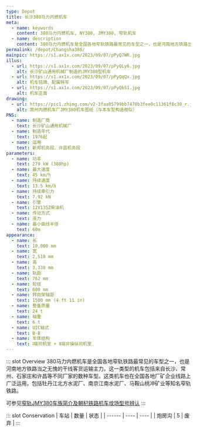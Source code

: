 ```yaml
---
type: Depot
title: 长沙380马力内燃机车
meta:
  - name: keywords
    content: 380马力内燃机车, NY380, JMY380, 窄轨机车
  - name: description
    content: 380马力内燃机车是全国各地窄轨铁路最常见的车型之一，也是河南地方铁路当之无愧的干线客货运输主力。这一类型的机车包括来自长沙、常州、石家庄和许昌等不同厂家的数种车型。这类机车也在全国各地厂矿企业线路上广泛运用，包括牡丹江北方水泥厂、南京江南水泥厂、马鞍山桃冲矿业等知名窄轨铁路。
permalink: /depot/Changsha380/
mainpic: https://s1.ax1x.com/2023/09/07/pPyQ7WR.jpg
illus:
  - url: https://s1.ax1x.com/2023/09/07/pPyQLy6.jpg
    alt: 长沙矿山通用机械厂制造的JMY380型机车
  - url: https://s1.ax1x.com/2023/09/07/pPyQqQx.jpg
    alt: 机车铭牌、配属特写
  - url: https://s1.ax1x.com/2023/09/07/pPyQbS1.jpg
    alt: 机车正面
drawing:
  - url: https://pic1.zhimg.com/v2-3faa05799bb7470b3fee0c11361f8c30_r.jpg
    alt: 常州内燃机车厂JMY380机车图纸（与本车型构造相似）
PNS:
  - name: 制造厂商
    text: 长沙矿山通用机械厂
  - name: 制造年代
    text: 1976起
  - name: 运用
    text: 新郑机务段、许昌机务段
parameters:
  - name: 功率
    text: 279 kW (380hp)
  - name: 最大速度
    text: 45 km/h
  - name: 持续速度
    text: 13.5 km/h
  - name: 持续牵引力
    text: 7.92 kN
  - name: 引擎
    text: 12V135Z柴油机
  - name: 传动方式
    text: 液力
  - name: 最小曲线半径
    text: 60m
appearance:
  - name: 长
    text: 10,000 mm
  - name: 宽
    text: 2,510 mm
  - name: 高
    text: 3,330 mm
  - name: 轨距
    text: 762 mm
  - name: 轮径
    text: 600 mm
  - name: 转向架轴距
    text: 1500 mm (4 ft 11 in)
  - name: 整备质量
    text: 24 t
  - name: 轴重
    text: 6 t
  - name: UIC轴式
    text: B-B
  - name: 车体结构
    text: Ⅰ端司机室 + Ⅱ端非操纵司机室
---
```


::: slot Overview
380马力内燃机车是全国各地窄轨铁路最常见的车型之一，也是河南地方铁路当之无愧的干线客货运输主力。这一类型的机车包括来自长沙、常州、石家庄和许昌等不同厂家的数种车型。这类机车也在全国各地厂矿企业线路上广泛运用，包括牡丹江北方水泥厂、南京江南水泥厂、马鞍山桃冲矿业等知名窄轨铁路。

可参见[窄轨JMY380车族简介及朝杞铁路机车坟场型号辨认](/column/the-investigation-of-JMY380-series)
:::

::: slot Conservation
| 车站   | 数量 | 状态 |
| ------ | ---- | ---- |
| 炮房沟 | 5    | 废弃 |
:::
